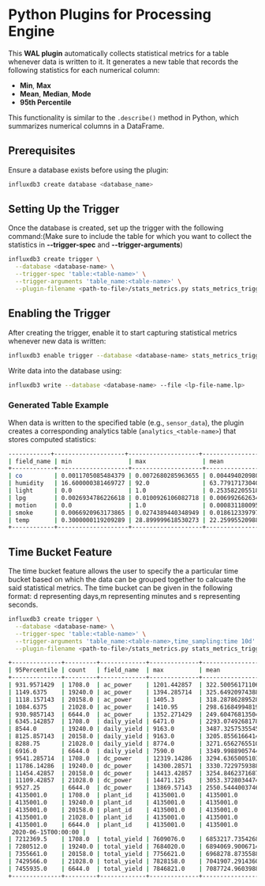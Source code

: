 # **Python Plugins for Processing Engine**

This **WAL plugin** automatically collects statistical metrics for a table whenever data is written to it. It generates a new table that records the following statistics for each numerical column:

- **Min**, **Max**  
- **Mean**, **Median**, **Mode**  
- **95th Percentile**  

This functionality is similar to the `.describe()` method in Python, which summarizes numerical columns in a DataFrame.

## **Prerequisites**

Ensure a database exists before using the plugin:

```bash
influxdb3 create database <database_name>
```

## **Setting Up the Trigger**

Once the database is created, set up the trigger with the following command:(Make sure to include the table for which you want to collect the statistics in **--trigger-spec** and **--trigger-arguments**)

```bash
influxdb3 create trigger \
  --database <database-name> \
  --trigger-spec 'table:<table-name>' \
  --trigger-arguments 'table_name:<table-name>' \
  --plugin-filename <path-to-file>/stats_metrics.py stats_metrics_trigger
```

## **Enabling the Trigger**

After creating the trigger, enable it to start capturing statistical metrics whenever new data is written:

```bash
influxdb3 enable trigger --database <database-name> stats_metrics_trigger
```

Write data into the database using:

```bash
influxdb3 write --database <database-name> --file <lp-file-name.lp>
```

### **Generated Table Example**

When data is written to the specified table (e.g., `sensor_data`), the plugin creates a corresponding analytics table (`analytics_<table-name>`) that stores computed statistics:

```bash
------------+--------------------+--------------------+-----------------------+--------------------+--------------------+---------------------+
| field_name | min                | max                | mean                  | median             | mode               | 95th_percentile    |
+------------+--------------------+--------------------+-----------------------+--------------------+--------------------+--------------------+
| co         | 0.0011705085484379 | 0.0072680285963655 | 0.004494020980943046  | 0.0043415449971564 | 0.0014023067180012 | 0.0067827228544403 |
| humidity   | 16.600000381469727 | 92.0               | 63.77917173040387     | 60.70000076293945  | 77.19999694824219  | 79.30000305175781  |
| light      | 0.0                | 1.0                | 0.25358220551831306   | 0.0                | 0.0                | 1.0                |
| lpg        | 0.0026934786226618 | 0.0100926106082718 | 0.0069926626347598594 | 0.006952254607111  | 0.003069572712416  | 0.0096004658551668 |
| motion     | 0.0                | 1.0                | 0.000831180095043637  | 0.0                | 0.0                | 0.0                |
| smoke      | 0.0066920963173865 | 0.0274389440348949 | 0.018612339797727463  | 0.0184269059272954 | 0.0076947918250824 | 0.0260121274822193 |
| temp       | 0.3000000119209289 | 28.899999618530273 | 22.259955209882623    | 22.2               | 22.2               | 27.600000381469727 |
+------------+--------------------+--------------------+-----------------------+--------------------+--------------------+--------------------+
```

## **Time Bucket Feature**

The time bucket feature allows the user to specify the a particular time bucket based on which the data can be grouped together to calcuate the said statistical metrics. The time bucket can be given in the following format: d representing days,m representing minutes and s representing seconds.
```bash
influxdb3 create trigger \
  --database <database-name> \
  --trigger-spec 'table:<table-name>' \
  --trigger-arguments 'table_name:<table-name>,time_sampling:time 10d' \
  --plugin-filename <path-to-file>/stats_metrics.py stats_metrics_trigger
```
```bash
+--------------+---------+-------------+--------------+-----------------------+--------------------+--------------+-----------+-------------------------------+---------------------+
| 95Percentile | count   | field_name  | max          | mean                  | median             | min          | mode      | time                          | time_bucket         |
+--------------+---------+-------------+--------------+-----------------------+--------------------+--------------+-----------+-------------------------------+---------------------+
| 931.9571429  | 1708.0  | ac_power    | 1201.442857  | 322.50056171106166    | 200.9875           | 0.0          | 0.0       | 2025-02-27T14:44:40.758843047 | 2020-05-06T00:00:00 |
| 1149.6375    | 19240.0 | ac_power    | 1394.285714  | 325.6492097438818     | 43.357142859999996 | 0.0          | 0.0       | 2025-02-27T14:44:40.758843047 | 2020-05-16T00:00:00 |
| 1118.157143  | 20158.0 | ac_power    | 1405.3       | 318.287862895283      | 60.3125            | 0.0          | 0.0       | 2025-02-27T14:44:40.758843047 | 2020-05-26T00:00:00 |
| 1084.6375    | 21028.0 | ac_power    | 1410.95      | 298.6168499481945     | 29.986607145       | 0.0          | 0.0       | 2025-02-27T14:44:40.758843047 | 2020-06-05T00:00:00 |
| 930.9857143  | 6644.0  | ac_power    | 1352.271429  | 249.6047681350431     | 0.0                | 0.0          | 0.0       | 2025-02-27T14:44:40.758843047 | 2020-06-15T00:00:00 |
| 6345.142857  | 1708.0  | daily_yield | 6471.0       | 2293.074926817813     | 1159.625           | 0.0          | 0.0       | 2025-02-27T14:44:40.758843047 | 2020-05-06T00:00:00 |
| 8544.0       | 19240.0 | daily_yield | 9163.0       | 3487.325753554537     | 2922.2589285       | 0.0          | 0.0       | 2025-02-27T14:44:40.758843047 | 2020-05-16T00:00:00 |
| 8125.857143  | 20158.0 | daily_yield | 9163.0       | 3205.855616641442     | 2319.0535715       | 0.0          | 0.0       | 2025-02-27T14:44:40.758843047 | 2020-05-26T00:00:00 |
| 8288.75      | 21028.0 | daily_yield | 8774.0       | 3271.6562765510353    | 2560.5             | 0.0          | 0.0       | 2025-02-27T14:44:40.758843047 | 2020-06-05T00:00:00 |
| 6916.0       | 6644.0  | daily_yield | 7590.0       | 3349.9988905744954    | 3828.5089285       | 0.0          | 0.0       | 2025-02-27T14:44:40.758843047 | 2020-06-15T00:00:00 |
| 9541.285714  | 1708.0  | dc_power    | 12319.14286  | 3294.636500510388     | 2050.205357        | 0.0          | 0.0       | 2025-02-27T14:44:40.758843047 | 2020-05-06T00:00:00 |
| 11786.14286  | 19240.0 | dc_power    | 14300.28571  | 3330.722975938894     | 448.2857143        | 0.0          | 0.0       | 2025-02-27T14:44:40.758843047 | 2020-05-16T00:00:00 |
| 11454.42857  | 20158.0 | dc_power    | 14413.42857  | 3254.8462371687065    | 622.91964285       | 0.0          | 0.0       | 2025-02-27T14:44:40.758843047 | 2020-05-26T00:00:00 |
| 11109.42857  | 21028.0 | dc_power    | 14471.125    | 3053.3728034474943    | 310.5357143        | 0.0          | 0.0       | 2025-02-27T14:44:40.758843047 | 2020-06-05T00:00:00 |
| 9527.25      | 6644.0  | dc_power    | 13869.57143  | 2550.5444003746293    | 0.0                | 0.0          | 0.0       | 2025-02-27T14:44:40.758843047 | 2020-06-15T00:00:00 |
| 4135001.0    | 1708.0  | plant_id    | 4135001.0    | 4135001.0             | 4135001.0          | 4135001.0    | 4135001.0 | 2025-02-27T14:44:40.758843047 | 2020-05-06T00:00:00 |
| 4135001.0    | 19240.0 | plant_id    | 4135001.0    | 4135001.0             | 4135001.0          | 4135001.0    | 4135001.0 | 2025-02-27T14:44:40.758843047 | 2020-05-16T00:00:00 |
| 4135001.0    | 20158.0 | plant_id    | 4135001.0    | 4135001.0             | 4135001.0          | 4135001.0    | 4135001.0 | 2025-02-27T14:44:40.758843047 | 2020-05-26T00:00:00 |
| 4135001.0    | 21028.0 | plant_id    | 4135001.0    | 4135001.0             | 4135001.0          | 4135001.0    | 4135001.0 | 2025-02-27T14:44:40.758843047 | 2020-06-05T00:00:00 |
| 4135001.0    | 6644.0  | plant_id    | 4135001.0    | 4135001.0             | 4135001.0          | 4135001.0    | 4135001.0 | 2025-02-27T14:44:40.758843047 | 2020-06-15T00:00:00 |
 2020-06-15T00:00:00 |
| 7212369.5    | 1708.0  | total_yield | 7609076.0    | 6853217.735426814     | 7023181.5715       | 6183645.0    | 7206408.0 | 2025-02-27T14:44:40.758843047 | 2020-05-06T00:00:00 |
| 7280512.0    | 19240.0 | total_yield | 7684020.0    | 6894069.900671478     | 7064201.0          | 6190002.0    | 6555136.0 | 2025-02-27T14:44:40.758843047 | 2020-05-16T00:00:00 |
| 7355661.0    | 20158.0 | total_yield | 7756621.0    | 6968278.873558895     | 7140899.0          | 6264579.0    | 0.0       | 2025-02-27T14:44:40.758843047 | 2020-05-26T00:00:00 |
| 7429566.0    | 21028.0 | total_yield | 7828158.0    | 7041907.29143604      | 7213001.0          | 6337019.0    | 0.0       | 2025-02-27T14:44:40.758843047 | 2020-06-05T00:00:00 |
| 7455935.0    | 6644.0  | total_yield | 7846821.0    | 7087724.960398853     | 7256784.4465       | 6407683.0    | 7281035.0 | 2025-02-27T14:44:40.758843047 | 2020-06-15T00:00:00 |
+--------------+---------+-------------+--------------+-----------------------+--------------------+--------------+-----------+-------------------------------+---------------------+
```
